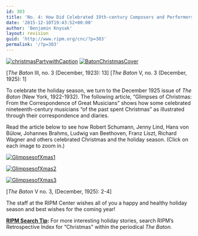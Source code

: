 ```yaml
---
id: 303
title: 'No. 4: How Did Celebrated 19th-century Composers and Performers Spend the Holiday Season?'
date: '2015-12-10T19:43:52+00:00'
author: 'Benjamin Knysak'
layout: revision
guid: 'http://www.ripm.org/cnc/?p=303'
permalink: '/?p=303'
---
```


[![christmasPartywithCaption](http://www.ripm.org/cnc/wp-content/uploads/2015/12/christmasPartywithCaption-289x300.jpg)](http://www.ripm.org/cnc/wp-content/uploads/2015/12/christmasPartywithCaption.jpg) [![BatonChristmasCover](http://www.ripm.org/cnc/wp-content/uploads/2015/12/BatonChristmasCover-227x300.jpg)](http://www.ripm.org/cnc/wp-content/uploads/2015/12/BatonChristmasCover.jpg)

\[*The Baton* III, no. 3 (December, 1923): 13\] \[*The Baton* V, no. 3 (December, 1925): 1\]

To celebrate the holiday season, we turn to the December 1925 issue of *The Baton* (New York, 1922-1932). The following article, “Glimpses of Christmas: From the Correspondence of Great Musicians” shows how some celebrated nineteenth-century musicians “of the past spent Christmas” as illustrated through their correspondence and diaries.

Read the article below to see how Robert Schumann, Jenny Lind, Hans von Bülow, Johannes Brahms, Ludwig van Beethoven, Franz Liszt, Richard Wagner and others celebrated Christmas and the holiday season. (Click on each image to zoom in.)

[![GlimpsesofXmas1](http://www.ripm.org/cnc/wp-content/uploads/2015/12/GlimpsesofXmas1-730x1024.jpg)](http://www.ripm.org/cnc/wp-content/uploads/2015/12/GlimpsesofXmas1.jpg)

[![GlimpsesofXmas2](http://www.ripm.org/cnc/wp-content/uploads/2015/12/GlimpsesofXmas2-726x1024.jpg)](http://www.ripm.org/cnc/wp-content/uploads/2015/12/GlimpsesofXmas2.jpg)

[![GlimpsesofXmas3](http://www.ripm.org/cnc/wp-content/uploads/2015/12/GlimpsesofXmas3-729x1024.jpg)](http://www.ripm.org/cnc/wp-content/uploads/2015/12/GlimpsesofXmas3.jpg)

\[*The Baton* V no. 3, (December, 1925): 2-4\]

The staff at the RIPM Center wishes all of you a happy and healthy holiday season and best wishes for the coming year!

**<u>RIPM Search Tip</u>:** For more interesting holiday stories, search RIPM’s Retrospective Index for “Christmas” within the periodical *The Baton.*